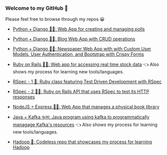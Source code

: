 ### Welcome to my GitHub 👋
Please feel free to browse through my repos 😀

- [Python + Django 🐍🚀: Web App for creating and managing polls](https://github.com/johnobla/polls-project)

- [Python + Django 🐍🚀: Blog Web App with CRUD operations](https://github.com/johnobla/blog)

- [Python + Django 🐍🚀: Newspaper Web App with with Custom User Models, User Authentication, and Bootstrap with Crispy Forms](https://github.com/johnobla/newspaper) 


- [Ruby on Rails 💎🚆: Web app for accessing real time stock data](https://github.com/johnobla/stocking) 👈 Also shows my process for learning new tools/languages.

- [RSpec - 1 💎: Ruby class featuring Test Driven Development with RSpec](https://github.com/johnobla/tdd)

- [RSpec - 2 💎🚆: Ruby on Rails API that uses RSpec to test its HTTP responses](https://github.com/johnobla/tdd2)

- [NodeJS + Express 🏃‍♂️: Web App that manages a physical book library](https://github.com/johnobla/express-locallibrary-tutorial)

- [Java + Kafka ☕✉: Java program using kafka to programmatically managage Kafka's resources](https://github.com/johnobla/kafka) 👈 Also shows my process for learning new tools/languages.

- [Hadoop 🐘: Codeless repo that showcases my process for learning Hadoop](https://github.com/johnobla/hadoop)
